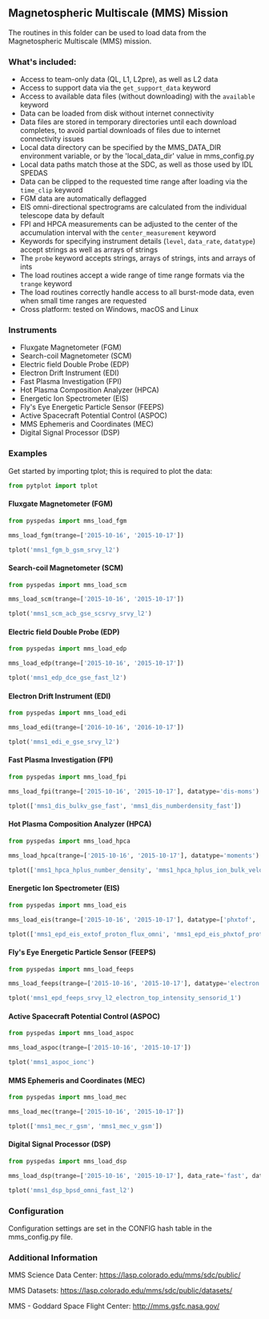 
## Magnetospheric Multiscale (MMS) Mission
The routines in this folder can be used to load data from the Magnetospheric Multiscale (MMS) mission. 

### What's included:
- Access to team-only data (QL, L1, L2pre), as well as L2 data
- Access to support data via the `get_support_data` keyword
- Access to available data files (without downloading) with the `available` keyword
- Data can be loaded from disk without internet connectivity 
- Data files are stored in temporary directories until each download completes, to avoid partial downloads of files due to internet connectivity issues
- Local data directory can be specified by the MMS_DATA_DIR environment variable, or by the 'local_data_dir' value in mms_config.py
- Local data paths match those at the SDC, as well as those used by IDL SPEDAS
- Data can be clipped to the requested time range after loading via the `time_clip` keyword
- FGM data are automatically deflagged 
- EIS omni-directional spectrograms are calculated from the individual telescope data by default
- FPI and HPCA measurements can be adjusted to the center of the accumulation interval with the `center_measurement` keyword
- Keywords for specifying instrument details (`level`, `data_rate`, `datatype`) accept strings as well as arrays of strings
- The `probe` keyword accepts strings, arrays of strings, ints and arrays of ints
- The load routines accept a wide range of time range formats via the `trange` keyword
- The load routines correctly handle access to all burst-mode data, even when small time ranges are requested
- Cross platform: tested on Windows, macOS and Linux

### Instruments
- Fluxgate Magnetometer (FGM)
- Search-coil Magnetometer (SCM)
- Electric field Double Probe (EDP)
- Electron Drift Instrument (EDI)
- Fast Plasma Investigation (FPI)
- Hot Plasma Composition Analyzer (HPCA)
- Energetic Ion Spectrometer (EIS)
- Fly's Eye Energetic Particle Sensor (FEEPS)
- Active Spacecraft Potential Control (ASPOC)
- MMS Ephemeris and Coordinates (MEC)
- Digital Signal Processor (DSP)

### Examples
Get started by importing tplot; this is required to plot the data:

```python
from pytplot import tplot
```

#### Fluxgate Magnetometer (FGM)

```python
from pyspedas import mms_load_fgm

mms_load_fgm(trange=['2015-10-16', '2015-10-17'])

tplot('mms1_fgm_b_gsm_srvy_l2')
```

#### Search-coil Magnetometer (SCM)

```python
from pyspedas import mms_load_scm

mms_load_scm(trange=['2015-10-16', '2015-10-17'])

tplot('mms1_scm_acb_gse_scsrvy_srvy_l2')
```

#### Electric field Double Probe (EDP)

```python
from pyspedas import mms_load_edp

mms_load_edp(trange=['2015-10-16', '2015-10-17'])

tplot('mms1_edp_dce_gse_fast_l2')
```

#### Electron Drift Instrument (EDI)

```python
from pyspedas import mms_load_edi

mms_load_edi(trange=['2016-10-16', '2016-10-17'])

tplot('mms1_edi_e_gse_srvy_l2')
```

#### Fast Plasma Investigation (FPI)

```python
from pyspedas import mms_load_fpi

mms_load_fpi(trange=['2015-10-16', '2015-10-17'], datatype='dis-moms')

tplot(['mms1_dis_bulkv_gse_fast', 'mms1_dis_numberdensity_fast'])
```

#### Hot Plasma Composition Analyzer (HPCA)

```python
from pyspedas import mms_load_hpca

mms_load_hpca(trange=['2015-10-16', '2015-10-17'], datatype='moments')

tplot(['mms1_hpca_hplus_number_density', 'mms1_hpca_hplus_ion_bulk_velocity'])
```

#### Energetic Ion Spectrometer (EIS)

```python
from pyspedas import mms_load_eis

mms_load_eis(trange=['2015-10-16', '2015-10-17'], datatype=['phxtof', 'extof'])

tplot(['mms1_epd_eis_extof_proton_flux_omni', 'mms1_epd_eis_phxtof_proton_flux_omni'])
```

#### Fly's Eye Energetic Particle Sensor (FEEPS)

```python
from pyspedas import mms_load_feeps

mms_load_feeps(trange=['2015-10-16', '2015-10-17'], datatype='electron')

tplot('mms1_epd_feeps_srvy_l2_electron_top_intensity_sensorid_1')
```

#### Active Spacecraft Potential Control (ASPOC)

```python
from pyspedas import mms_load_aspoc

mms_load_aspoc(trange=['2015-10-16', '2015-10-17'])

tplot('mms1_aspoc_ionc')
```

#### MMS Ephemeris and Coordinates (MEC)

```python
from pyspedas import mms_load_mec

mms_load_mec(trange=['2015-10-16', '2015-10-17'])

tplot(['mms1_mec_r_gsm', 'mms1_mec_v_gsm'])
```

#### Digital Signal Processor (DSP)

```python
from pyspedas import mms_load_dsp

mms_load_dsp(trange=['2015-10-16', '2015-10-17'], data_rate='fast', datatype='bpsd')

tplot('mms1_dsp_bpsd_omni_fast_l2')
```


### Configuration
Configuration settings are set in the CONFIG hash table in the mms_config.py file. 


### Additional Information

MMS Science Data Center: https://lasp.colorado.edu/mms/sdc/public/

MMS Datasets: https://lasp.colorado.edu/mms/sdc/public/datasets/

MMS - Goddard Space Flight Center: http://mms.gsfc.nasa.gov/

